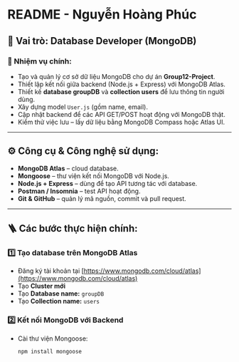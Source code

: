 # README - Nguyễn Hoàng Phúc

## 🎯 Vai trò: Database Developer (MongoDB)

### 🧩 Nhiệm vụ chính:
- Tạo và quản lý cơ sở dữ liệu MongoDB cho dự án **Group12-Project**.
- Thiết lập kết nối giữa backend (Node.js + Express) với MongoDB Atlas.
- Thiết kế **database groupDB** và **collection users** để lưu thông tin người dùng.
- Xây dựng model `User.js` (gồm name, email).
- Cập nhật backend để các API GET/POST hoạt động với MongoDB thật.
- Kiểm thử việc lưu – lấy dữ liệu bằng MongoDB Compass hoặc Atlas UI.

---

## ⚙️ Công cụ & Công nghệ sử dụng:
- **MongoDB Atlas** – cloud database.
- **Mongoose** – thư viện kết nối MongoDB với Node.js.
- **Node.js + Express** – dùng để tạo API tương tác với database.
- **Postman / Insomnia** – test API hoạt động.
- **Git & GitHub** – quản lý mã nguồn, commit và pull request.

---

## 🪜 Các bước thực hiện chính:

### 1️⃣ Tạo database trên MongoDB Atlas
- Đăng ký tài khoản tại [https://www.mongodb.com/cloud/atlas](https://www.mongodb.com/cloud/atlas)
- Tạo **Cluster mới**
- Tạo **Database name:** `groupDB`
- Tạo **Collection name:** `users`

### 2️⃣ Kết nối MongoDB với Backend
- Cài thư viện Mongoose:
  ```bash
  npm install mongoose